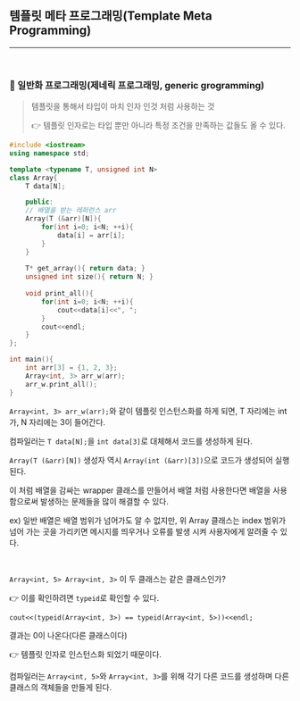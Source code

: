 ## 템플릿 메타 프로그래밍(Template Meta Programming)

***

<br>

### :pushpin: 일반화 프로그래밍(제네릭 프로그래밍, generic grogramming)

> 템플릿을 통해서 타입이 마치 인자 인것 처럼 사용하는 것
>
> :point_right: 템플릿 인자로는 타입 뿐만 아니라 특정 조건을 만족하는 값들도 올 수 있다.

```c++
#include <iostream>
using namespace std;

template <typename T, unsigned int N>
class Array{
    T data[N];

    public:
    // 배열을 받는 레퍼런스 arr
    Array(T (&arr)[N]){
        for(int i=0; i<N; ++i){
            data[i] = arr[i];
        }
    }
    
    T* get_array(){ return data; }
    unsigned int size(){ return N; }
    
    void print_all(){
        for(int i=0; i<N; ++i){
            cout<<data[i]<<", ";
        }
        cout<<endl;
    }
};

int main(){
    int arr[3] = {1, 2, 3};
    Array<int, 3> arr_w(arr);
    arr_w.print_all();
}
```

```Array<int, 3> arr_w(arr);```와 같이 템플릿 인스턴스화를 하게 되면, T 자리에는 int가, N 자리에는 3이 들어간다.

컴파일러는 ```T data[N];```을 ```int data[3]```로 대체해서 코드를 생성하게 된다.

```Array(T (&arr)[N])``` 생성자 역시 ```Array(int (&arr)[3])```으로 코드가 생성되어 실행된다.

이 처럼 배열을 감싸는 wrapper 클래스를 만들어서 배열 처럼 사용한다면 배열을 사용함으로써 발생하는 문제들을 많이 해결할 수 있다.

ex) 일반 배열은 배열 범위가 넘어가도 알 수 없지만, 위 Array 클래스는 index 범위가 넘어 가는 곳을 가리키면 메시지를 띄우거나 오류를 발생 시켜 사용자에게 알려줄 수 있다.

<br>

```Array<int, 5> Array<int, 3>``` 이 두 클래스는 같은 클래스인가?

:point_right: 이를 확인하려면 ```typeid```로 확인할 수 있다.

```cout<<(typeid(Array<int, 3>) == typeid(Array<int, 5>))<<endl;``` 

결과는 0이 나온다(다른 클래스이다)

:point_right: 템플릿 인자로 인스턴스화 되었기 때문이다.

컴파일러는 ```Array<int, 5>```와 ```Array<int, 3>```를 위해 각기 다른 코드를 생성하며 다른 클래스의 객체들을 만들게 된다.